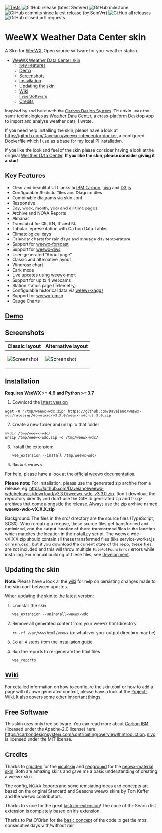 [![Tests](https://github.com/Daveiano/weewx-wdc/actions/workflows/test.yml/badge.svg)](https://github.com/Daveiano/weewx-wdc/actions/workflows/test.yml)
![GitHub release (latest SemVer)](https://img.shields.io/github/v/release/Daveiano/weewx-wdc?label=latest%20release&sort=semver)
![GitHub milestone](https://img.shields.io/github/milestones/issues-open/Daveiano/weewx-wdc/17)
![GitHub commits since latest release (by SemVer)](https://img.shields.io/github/commits-since/Daveiano/weewx-wdc/latest)
![GitHub all releases](https://img.shields.io/github/downloads/Daveiano/weewx-wdc/total)
![GitHub closed pull requests](https://img.shields.io/github/issues-pr-closed-raw/Daveiano/weewx-wdc)

# WeeWX Weather Data Center skin

A Skin for [WeeWX](https://weewx.com/), Open source software for your weather station.

- [WeeWX Weather Data Center skin](#weewx-weather-data-center-skin)
  - [Key Features](#key-features)
  - [Demo](#demo)
  - [Screenshots](#screenshots)
  - [Installation](#installation)
  - [Updating the skin](#updating-the-skin)
  - [Wiki](#wiki)
  - [Free Software](#free-software)
  - [Credits](#credits)

Inspired by and build with the [Carbon Design System](https://carbondesignsystem.com/). This skin uses the same technologies as [Weather Data Center](https://github.com/Daveiano/weather-data-center), a cross-platform Desktop App to import and analyze weather data, I wrote.

If you need help installing the skin, please have a look at https://github.com/Daveiano/weewx-interceptor-docker, a configured Dockerfile
which I use as a base for my local PI installation.

If you like the look and feel of the skin please consider having a look at the original [Weather Data Center](https://daveiano.github.io/weather-data-center/). **If you like the skin, please consider giving it a star!**

## Key Features

- Clear and beautiful UI thanks to [IBM Carbon](https://carbondesignsystem.com/), [nivo](https://nivo.rocks/) and [D3.js](https://d3js.org/)
- Configurable Statistic Tiles and Diagram tiles
- Combinable diagrams via skin.conf
- Responsive
- Day, week, month, year and all-time pages
- Archive and NOAA Reports
- Almanac
- Translated for DE, EN, IT and NL
- Tabular representation with Carbon Data Tables
- Climatological days
- Calendar charts for rain days and average day temperature
- Support for [weewx-forecast](https://github.com/chaunceygardiner/weewx-forecast)
- Support for [weewx-dwd](https://github.com/roe-dl/weewx-DWD)
- User-generated "About page"
- Classic and alternative layout
- Windrose chart
- Dark mode
- Live updates using [weewx-mqtt](https://github.com/matthewwall/weewx-mqtt)
- Support for up to 4 webcams
- Station statics page (Telemetry)
- Configurable historical data via [weewx-xaggs](https://github.com/tkeffer/weewx-xaggs)
- Support for [weewx-cmon](https://github.com/matthewwall/weewx-cmon)
- Gauge Charts

## [Demo](https://www.weewx-hbt.de)

## Screenshots

<table>
    <thead>
        <tr>
            <th>Classic layout</th>
            <th>Alternative layout</th>
        </tr>
    </thead>
    <tbody>
        <tr>
            <td valign="top">

![Screenshot](https://public-images-social.s3.eu-west-1.amazonaws.com/weewx-wdc-classic-01.png)</td>

<td valign="top">

![Screenshot](https://public-images-social.s3.eu-west-1.amazonaws.com/weewx-wdc-01.png)</td>

</tr>
</tbody>
</table>

## Installation

**Requires WeeWX >= 4.9 and Python >= 3.7**

1. Download the [latest version](https://github.com/Daveiano/weewx-wdc/releases)

```
wget -O "/tmp/weewx-wdc.zip" https://github.com/Daveiano/weewx-wdc/releases/download/v3.3.0/weewx-wdc-v3.3.0.zip
```

2. Create a new folder and unzip to that folder

```
mkdir /tmp/weewx-wdc/
unzip /tmp/weewx-wdc.zip -d /tmp/weewx-wdc/
```

3. Install the extension:

   `wee_extension --install /tmp/weewx-wdc/`

4. Restart weewx

For help, please have a look at the [official weewx documentation](https://weewx.com/docs/utilities.htm#wee_extension_utility).

**Please note:** For installation, please use the generated zip archive from a release, eg. https://github.com/Daveiano/weewx-wdc/releases/download/v3.3.0/weewx-wdc-v3.3.0.zip.
Don't download the repository directly and don't use the GitHub generated zip and tar.gz archives that come alongside the release. Always use the zip archive named **weewx-wdc-vX.X.X.zip**

Background: The files in the src/ directory are the source files (TypeScript, SCSS). When creating a release, these source files get transformed and optimized, and the output location of these transformed files is the location which matches the location in the install.py script. The weewx-wdc-vX.X.X.zip should contain all these transformed files (like service-worker.js or main.css), but if you download the current state of the repo, these files are not included and this will throw multiple `FileNotFoundError` errors while installing. For manual building of these files, see [Development](https://github.com/Daveiano/weewx-wdc/wiki/Development#build-files-short-version).

## Updating the skin

**Note:** Please have a look at the [wiki](https://github.com/Daveiano/weewx-wdc/wiki/Configuration#persisting-changes-to-the-skinconf-between-updates) for help on persisting changes made to the skin.conf between updates.

When updating the skin to the latest version:

1. Uninstall the skin

   `wee_extension --uninstall=weewx-wdc`

2. Remove all generated content from your weewx html directory

   `rm -rf /var/www/html/weewx` (or whatever your output directory may be)

3. Do all 4 steps from the [Installation guide](#installation)
4. Run the reports to re-generate the html files

   `wee_reports`

## [Wiki](https://github.com/Daveiano/weewx-wdc/wiki)

For detailed information on how to configure the skin.conf or how to add a page with its own generated content, please have a look at the [Projects Wiki](https://github.com/Daveiano/weewx-wdc/wiki). It also covers some other important things.

## Free Software

This skin uses only free software. You can read more about [Carbon IBM](https://github.com/carbon-design-system/carbon) (licensed under the Apache-2.0 license) here: https://carbondesignsystem.com/contributing/overview/#introduction. [nivo](https://github.com/plouc/nivo) is licensed under the MIT license.

## Credits

Thanks to [ngulden](https://github.com/ngulden) for the [niculskin](https://github.com/ngulden/niculskin) and
[neoground](https://github.com/neoground) for the [neowx-material skin](https://github.com/neoground/neowx-material). Both are amazing skins and gave me a basic understanding of creating a weewx skin.

The config, NOAA Reports and some templating ideas and concepts are based on the original Standard and Seasons
weewx skins by Tom Keffer and the weewx contributors.

Thanks to vince for the great [lastrain-extension](https://github.com/vinceskahan/vds-weewx-lastrain-extension)! The code of the Search list extension is completely based on his extension.

Thanks to Pat O'Brien for the [basic concept](https://github.com/poblabs/weewx-belchertown/blob/master/bin/user/belchertown.py#L923) of the code to get the most consecutive days with/without rain!
